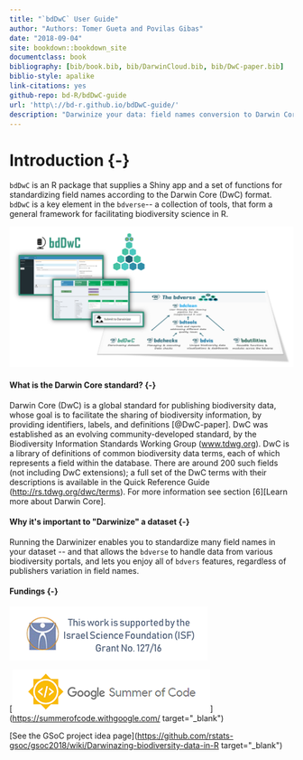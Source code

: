 ```yaml
--- 
title: "`bdDwC` User Guide"
author: "Authors: Tomer Gueta and Povilas Gibas"
date: "2018-09-04"
site: bookdown::bookdown_site
documentclass: book
bibliography: [bib/book.bib, bib/DarwinCloud.bib, bib/DwC-paper.bib]
biblio-style: apalike
link-citations: yes
github-repo: bd-R/bdDwC-guide
url: 'http\://bd-r.github.io/bdDwC-guide/'
description: "Darwinize your data: field names conversion to Darwin Core (DwC) format"
---
```


# Introduction {-}

`bdDwC` is an R package that supplies a Shiny app and a set of functions for standardizing field names according to the Darwin Core (DwC) format. `bdDwC` is a key element in the `bdverse`-- a collection of tools, that form a general framework for facilitating biodiversity science in R.

![bdDwC in the bdverse](img/bdDwC_bdverse.png "bdDwC-bdverse")

#### What is the Darwin Core standard? {-}

Darwin Core (DwC) is a global standard for publishing biodiversity data, whose goal is to facilitate the sharing of biodiversity information, by providing identifiers, labels, and definitions [@DwC-paper]. DwC was established as an evolving community-developed standard, by the Biodiversity Information Standards Working Group (www.tdwg.org). DwC is a library of definitions of common biodiversity data terms, each of which represents a field within the database. There are around 200 such fields (not including DwC extensions); a full set of the DwC terms with their descriptions is available in the Quick Reference Guide (http://rs.tdwg.org/dwc/terms). For more information see section [6][Learn more about Darwin Core].

#### Why it's important to "Darwinize" a dataset {-}

Running the Darwinizer enables you to standardize many field names in your dataset -- and that allows the `bdverse` to handle data from various biodiversity portals, and lets you enjoy all of `bdvers` features, regardless of publishers variation in field names.

#### Fundings {-}

![](img/ISF.png "ISF")

[![](img/GSoC.png "GSoC website")](https://summerofcode.withgoogle.com/ target="_blank")  

[See the GSoC project idea page](https://github.com/rstats-gsoc/gsoc2018/wiki/Darwinazing-biodiversity-data-in-R target="_blank")

